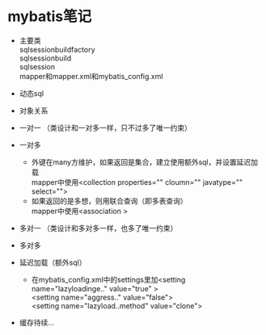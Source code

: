 # mybatis笔记
* 主要类  
   sqlsessionbuildfactory  
   sqlsessionbuild  
   sqlsession  
   mapper和mapper.xml和mybatis_config.xml  
* 动态sql  
* 对象关系  
* 一对一  （类设计和一对多一样，只不过多了唯一约束）
* 一对多  
   
   * 外键在many方维护，如果返回是集合，建立使用额外sql，并设置延迟加载  
   mapper中使用\<collection properties="" cloumn="" javatype="" select="">
   * 如果返回的是多想，则用联合查询（即多表查询）  
   mapper中使用\<association >
 
* 多对一  （类设计和多对多一样，也多了唯一约束） 
* 多对多  
* 延迟加载（额外sql）
    * 在mybatis_config.xml中的settings里加\<setting name="lazyloadinge.." value="true" >  
   \<setting name="aggress.." value="false">  
      \<setting name="lazyload..method" value="clone">  
* 缓存待续...
